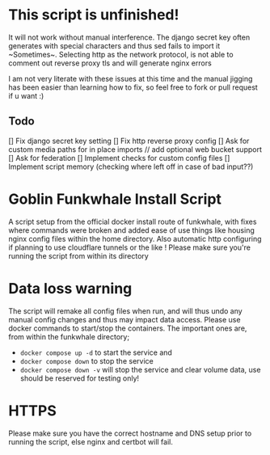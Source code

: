 # This script is unfinished!
It will not work without manual interference. The django secret key often generates with special characters and thus sed fails to import it ~Sometimes~.
Selecting http as the network protocol, is not able to comment out reverse proxy tls and will generate nginx errors

I am not very literate with these issues at this time and the manual jigging has been easier than learning how to fix, so feel free to fork or pull request if u want :)

## Todo
[] Fix django secret key setting
[] Fix http reverse proxy config
[] Ask for custom media paths for in place imports // add optional web bucket support
[] Ask for federation
[] Implement checks for custom config files
[] Implement script memory (checking where left off in case of bad input??)

# Goblin Funkwhale Install Script
A script setup from the official docker install route of funkwhale, with fixes where commands were broken and added ease of use things like housing nginx config files within the home directory. Also automatic http configuring if planning to use cloudflare tunnels or the like !
Please make sure you're running the script from within its directory

# Data loss warning
The script will remake all config files when run, and will thus undo any manual config changes and thus may impact data access. Please use docker commands to start/stop the containers.
The important ones are, from within the funkwhale directory;
 - `docker compose up -d` to start the service and
 - `docker compose down` to stop the service
 - `docker compose down -v` will stop the service and clear volume data, use should be reserved for testing only!


# HTTPS
Please make sure you have the correct hostname and DNS setup prior to running the script, else nginx and certbot will fail.
